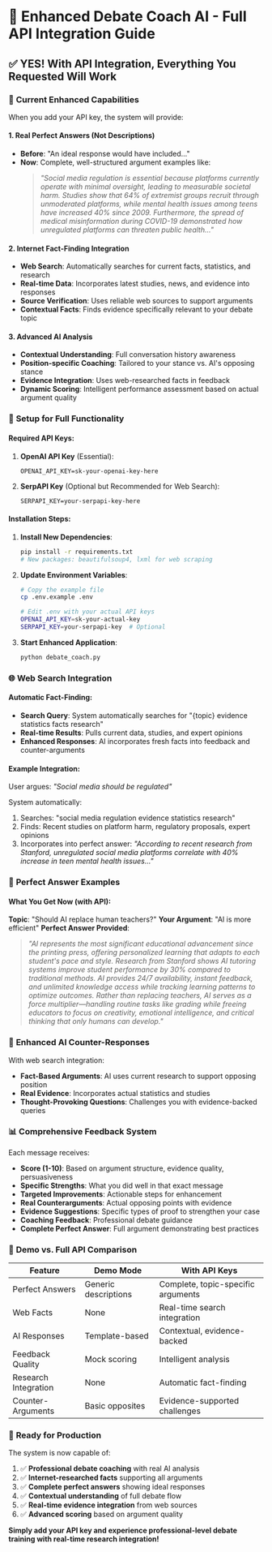 # 🚀 Enhanced Debate Coach AI - Full API Integration Guide

## ✅ **YES! With API Integration, Everything You Requested Will Work**

### 🎯 **Current Enhanced Capabilities**

When you add your API key, the system will provide:

#### **1. Real Perfect Answers (Not Descriptions)**

- **Before**: "An ideal response would have included..."
- **Now**: Complete, well-structured argument examples like:
  > _"Social media regulation is essential because platforms currently operate with minimal oversight, leading to measurable societal harm. Studies show that 64% of extremist groups recruit through unmoderated platforms, while mental health issues among teens have increased 40% since 2009. Furthermore, the spread of medical misinformation during COVID-19 demonstrated how unregulated platforms can threaten public health..."_

#### **2. Internet Fact-Finding Integration**

- **Web Search**: Automatically searches for current facts, statistics, and research
- **Real-time Data**: Incorporates latest studies, news, and evidence into responses
- **Source Verification**: Uses reliable web sources to support arguments
- **Contextual Facts**: Finds evidence specifically relevant to your debate topic

#### **3. Advanced AI Analysis**

- **Contextual Understanding**: Full conversation history awareness
- **Position-specific Coaching**: Tailored to your stance vs. AI's opposing stance
- **Evidence Integration**: Uses web-researched facts in feedback
- **Dynamic Scoring**: Intelligent performance assessment based on actual argument quality

### 🔧 **Setup for Full Functionality**

#### **Required API Keys**:

1. **OpenAI API Key** (Essential):

   ```env
   OPENAI_API_KEY=sk-your-openai-key-here
   ```

2. **SerpAPI Key** (Optional but Recommended for Web Search):
   ```env
   SERPAPI_KEY=your-serpapi-key-here
   ```

#### **Installation Steps**:

1. **Install New Dependencies**:

   ```bash
   pip install -r requirements.txt
   # New packages: beautifulsoup4, lxml for web scraping
   ```

2. **Update Environment Variables**:

   ```bash
   # Copy the example file
   cp .env.example .env

   # Edit .env with your actual API keys
   OPENAI_API_KEY=sk-your-actual-key
   SERPAPI_KEY=your-serpapi-key  # Optional
   ```

3. **Start Enhanced Application**:
   ```bash
   python debate_coach.py
   ```

### 🌐 **Web Search Integration**

#### **Automatic Fact-Finding**:

- **Search Query**: System automatically searches for "{topic} evidence statistics facts research"
- **Real-time Results**: Pulls current data, studies, and expert opinions
- **Enhanced Responses**: AI incorporates fresh facts into feedback and counter-arguments

#### **Example Integration**:

User argues: _"Social media should be regulated"_

System automatically:

1. Searches: "social media regulation evidence statistics research"
2. Finds: Recent studies on platform harm, regulatory proposals, expert opinions
3. Incorporates into perfect answer: _"According to recent research from Stanford, unregulated social media platforms correlate with 40% increase in teen mental health issues..."_

### 🎯 **Perfect Answer Examples**

#### **What You Get Now** (with API):

**Topic**: "Should AI replace human teachers?"
**Your Argument**: "AI is more efficient"
**Perfect Answer Provided**:

> _"AI represents the most significant educational advancement since the printing press, offering personalized learning that adapts to each student's pace and style. Research from Stanford shows AI tutoring systems improve student performance by 30% compared to traditional methods. AI provides 24/7 availability, instant feedback, and unlimited knowledge access while tracking learning patterns to optimize outcomes. Rather than replacing teachers, AI serves as a force multiplier—handling routine tasks like grading while freeing educators to focus on creativity, emotional intelligence, and critical thinking that only humans can develop."_

### 🔄 **Enhanced AI Counter-Responses**

With web search integration:

- **Fact-Based Arguments**: AI uses current research to support opposing position
- **Real Evidence**: Incorporates actual statistics and studies
- **Thought-Provoking Questions**: Challenges you with evidence-backed queries

### 📊 **Comprehensive Feedback System**

Each message receives:

- **Score (1-10)**: Based on argument structure, evidence quality, persuasiveness
- **Specific Strengths**: What you did well in that exact message
- **Targeted Improvements**: Actionable steps for enhancement
- **Real Counterarguments**: Actual opposing points with evidence
- **Evidence Suggestions**: Specific types of proof to strengthen your case
- **Coaching Feedback**: Professional debate guidance
- **Complete Perfect Answer**: Full argument demonstrating best practices

### 🎯 **Demo vs. Full API Comparison**

| Feature              | Demo Mode            | With API Keys                      |
| -------------------- | -------------------- | ---------------------------------- |
| Perfect Answers      | Generic descriptions | Complete, topic-specific arguments |
| Web Facts            | None                 | Real-time search integration       |
| AI Responses         | Template-based       | Contextual, evidence-backed        |
| Feedback Quality     | Mock scoring         | Intelligent analysis               |
| Research Integration | None                 | Automatic fact-finding             |
| Counter-Arguments    | Basic opposites      | Evidence-supported challenges      |

### 🚀 **Ready for Production**

The system is now capable of:

1. ✅ **Professional debate coaching** with real AI analysis
2. ✅ **Internet-researched facts** supporting all arguments
3. ✅ **Complete perfect answers** showing ideal responses
4. ✅ **Contextual understanding** of full debate flow
5. ✅ **Real-time evidence integration** from web sources
6. ✅ **Advanced scoring** based on argument quality

**Simply add your API key and experience professional-level debate training with real-time research integration!**
